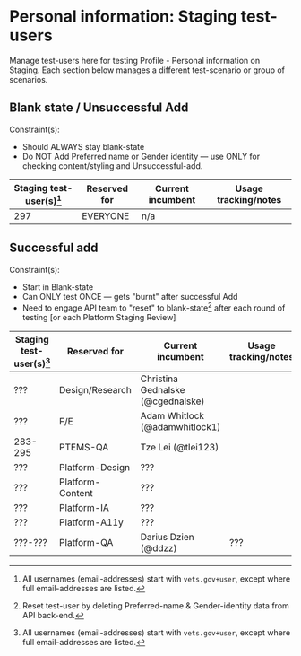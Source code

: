 # Personal information: Staging test-users

Manage test-users here for testing Profile - Personal information on Staging.  Each section below manages a different test-scenario or group of scenarios.

## Blank state / Unsuccessful Add

Constraint(s):

- Should ALWAYS stay blank-state
- Do NOT Add Preferred name or Gender identity &mdash; use ONLY for checking content/styling and Unsuccessful-add.

| Staging test-user(s)[^1] | Reserved for | Current incumbent | Usage tracking/notes |
| --- | --- | --- | --- |
| 297 | EVERYONE | n/a |  |

## Successful add

Constraint(s):

- Start in Blank-state
- Can ONLY test ONCE &mdash; gets "burnt" after successful Add
- Need to engage API team to "reset" to blank-state[^2] after each round of testing [or each Platform Staging Review]

| Staging test-user(s)[^1] | Reserved for | Current incumbent | Usage tracking/notes |
| --- | --- | --- | --- |
| ??? | Design/Research | Christina Gednalske (@cgednalske) |  |
| ??? | F/E | Adam Whitlock (@adamwhitlock1) |  |
| 283-295 | PTEMS-QA | Tze Lei (@tlei123) |  |
| ??? | Platform-Design | ??? |  |
| ??? | Platform-Content | ??? |  |
| ??? | Platform-IA | ??? |  |
| ??? | Platform-A11y | ??? |  |
| ???-??? | Platform-QA | Darius Dzien (@ddzz) | ??? |



[^1]: All usernames (email-addresses) start with `vets.gov+user`, except where full email-addresses are listed.
[^2]: Reset test-user by deleting Preferred-name & Gender-identity data from API back-end.
